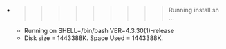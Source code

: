 * >>>>>>>>> Running install.sh ...
  * Running on SHELL=/bin/bash VER=4.3.30(1)-release
  * Disk size = 1443388K. Space Used = 1443388K.
